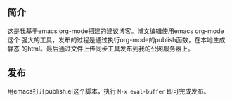 ## 简介

这是我基于emacs org-mode搭建的建议博客。博文编辑使用emacs org-mode这个
强大的工具，发布的过程是通过执行org-mode的publish函数，在本地生成静态
的html。最后通过文件上传同步工具发布到我的公网服务器上。

## 发布

用emacs打开publish.el这个脚本，执行 `M-x eval-buffer` 即可完成发布。
